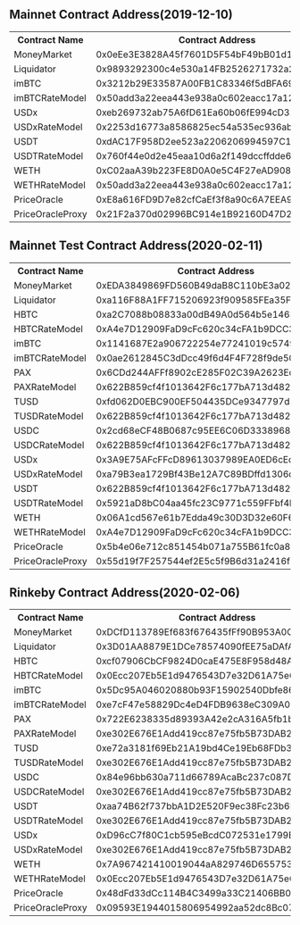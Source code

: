 ## Mainnet Contract Address(2019-12-10)

<table>
	<tr>
   		<th>Contract Name</th>
    	<th>Contract Address</th>
	</tr>
	<tr>
		<td> MoneyMarket </td>
		<td> 0x0eEe3E3828A45f7601D5F54bF49bB01d1A9dF5ea </td>
	</tr>
	<tr>
		<td> Liquidator </td>
		<td> 0x9893292300c4e530a14FB2526271732a2a9b3f05 </td>
	</tr>
    <tr>
		<td> imBTC </td>
		<td> 0x3212b29E33587A00FB1C83346f5dBFA69A458923 </td>
	</tr>
	<tr>
		<td> imBTCRateModel </td>
		<td> 0x50add3a22eea443e938a0c602eacc17a12ce6483 </td>
	</tr>
	<tr>
		<td> USDx </td>
		<td> 0xeb269732ab75A6fD61Ea60b06fE994cD32a83549 </td>
	</tr>
	<tr>
		<td> USDxRateModel </td>
		<td> 0x2253d16773a8586825ec54a535ec936ab53e0c51 </td>
	</tr>
	<tr>
		<td> USDT </td>
		<td> 0xdAC17F958D2ee523a2206206994597C13D831ec7 </td>
	</tr>
	<tr>
		<td> USDTRateModel </td>
		<td> 0x760f44e0d2e45eaa10d6a2f149dccffdde664ef9 </td>
	</tr>
	<tr>
		<td> WETH </td>
		<td> 0xC02aaA39b223FE8D0A0e5C4F27eAD9083C756Cc2 </td>
	</tr>
	<tr>
		<td> WETHRateModel </td>
		<td> 0x50add3a22eea443e938a0c602eacc17a12ce6483 </td>
	</tr>
	<tr>
		<td> PriceOracle </td>
		<td> 0xE8a616FD9D7e82cfCaEf3f8a90c6A7EEA97E0856 </td>
	</tr>
	<tr>
		<td> PriceOracleProxy </td>
		<td> 0x21F2a370d02996BC914e1B92160D47D279d9F15a </td>
	</tr>
</table>


## Mainnet Test Contract Address(2020-02-11)

<table>
	<tr>
   		<th>Contract Name</th>
    	<th>Contract Address</th>
	</tr>
	<tr>
		<td> MoneyMarket </td>
		<td> 0xEDA3849869FD560B49daB8C110bE3a020F46c79E </td>
	</tr>
	<tr>
		<td> Liquidator </td>
		<td> 0xa116F88A1FF715206923f909585FEa35F52d540a </td>
	</tr>
	<tr>
		<td> HBTC </td>
		<td> 0xa2C7088b08833a00dB49A0d564b5e1463A4B49cB </td>
	</tr>
	<tr>
		<td> HBTCRateModel </td>
		<td> 0xA4e7D12909FaD9cFc620c34cFA1b9DCC31f3BF43 </td>
	</tr>
    <tr>
		<td> imBTC </td>
		<td> 0x1141687E2a906722254e77241019c57496c0e83e </td>
	</tr>
	<tr>
		<td> imBTCRateModel </td>
		<td> 0x0ae2612845C3dDcc49f6d4F4F728f9de503AAbBf </td>
	</tr>
	<tr>
		<td> PAX </td>
		<td> 0x6CDd244AFFf8902cE285F02C39A2623Ecb461454 </td>
	</tr>
	<tr>
		<td> PAXRateModel </td>
		<td> 0x622B859cf4f1013642F6c177bA713d482fF5b483 </td>
	</tr>
	<tr>
		<td> TUSD </td>
		<td> 0xfd062D0EBC900EF504435DCe9347797d3b5e12Aa </td>
	</tr>
	<tr>
		<td> TUSDRateModel </td>
		<td> 0x622B859cf4f1013642F6c177bA713d482fF5b483 </td>
	</tr>
	<tr>
		<td> USDC </td>
		<td> 0x2cd68eCF48B0687c95EE6C06D33389688C3cbb8e </td>
	</tr>
	<tr>
		<td> USDCRateModel </td>
		<td> 0x622B859cf4f1013642F6c177bA713d482fF5b483 </td>
	</tr>
	<tr>
		<td> USDx </td>
		<td> 0x3A9E75AFcFFcD89613037989EA0ED6cEc44a4353 </td>
	</tr>
	<tr>
		<td> USDxRateModel </td>
		<td> 0xa79B3ea1729Bf43Be12A7C89BDffd1306dBFe647 </td>
	</tr>
	<tr>
		<td> USDT </td>
		<td> 0x622B859cf4f1013642F6c177bA713d482fF5b483 </td>
	</tr>
	<tr>
		<td> USDTRateModel </td>
		<td> 0x5921aD8bC04aa45fc23C9771c559FFbf4D2AfD2f </td>
	</tr>
	<tr>
		<td> WETH </td>
		<td> 0x06A1cd567e61b7Edda49c30D3D32e60F607fD646 </td>
	</tr>
	<tr>
		<td> WETHRateModel </td>
		<td> 0xA4e7D12909FaD9cFc620c34cFA1b9DCC31f3BF43 </td>
	</tr>
	<tr>
		<td> PriceOracle </td>
		<td> 0x5b4e06e712c851454b071a755B61fc0a86A8680E </td>
	</tr>
	<tr>
		<td> PriceOracleProxy </td>
		<td> 0x55d19f7F257544ef2E5c5f9B6d31a2416f8d5146 </td>
	</tr>
</table>



## Rinkeby Contract Address(2020-02-06)

<table>
	<tr>
   		<th>Contract Name</th>
    	<th>Contract Address</th>
	</tr>
	<tr>
		<td> MoneyMarket </td>
		<td> 0xDCfD113789Ef683f676435fFf90B953A0Cc76044 </td>
	</tr>
	<tr>
		<td> Liquidator </td>
		<td> 0x3D01AA8879E1DCe78574090fEE75aDAfAB690a23 </td>
	</tr>
	<tr>
		<td> HBTC </td>
		<td> 0xcf07906CbCF9824D0caE475E8F958d48AcF1014C </td>
	</tr>
	<tr>
		<td> HBTCRateModel </td>
		<td> 0x0Ecc207Eb5E1d9476543D7e32D61A75e6bf767d3 </td>
	</tr>
	<tr>
		<td> imBTC </td>
		<td> 0x5Dc95A046020880b93F15902540Dbfe86489FddA </td>
	</tr>
	<tr>
		<td> imBTCRateModel </td>
		<td> 0xe7cF47e58829Dc4eD4FDB9638eC309A00a96D13a </td>
	</tr>
	<tr>
		<td> PAX </td>
		<td> 0x722E6238335d89393A42e2cA316A5fb1b8B2EB55 </td>
	</tr>
	<tr>
		<td> PAXRateModel </td>
		<td> 0xe302E676E1Add419cc87e75fb5B73DAB24Ad1534 </td>
	</tr>
	<tr>
		<td> TUSD </td>
		<td> 0xe72a3181f69Eb21A19bd4Ce19Eb68FDb333d74c6 </td>
	</tr>
	<tr>
		<td> TUSDRateModel </td>
		<td> 0xe302E676E1Add419cc87e75fb5B73DAB24Ad1534 </td>
	</tr>
	<tr>
		<td> USDC </td>
		<td> 0x84e96bb630a711d66789AcaBc237c087D8B371D3 </td>
	</tr>
	<tr>
		<td> USDCRateModel </td>
		<td> 0xe302E676E1Add419cc87e75fb5B73DAB24Ad1534 </td>
	</tr>
	<tr>
		<td> USDT </td>
		<td> 0xaa74B62f737bbA1D2E520F9ec38Fc23b6E6817df </td>
	</tr>
	<tr>
		<td> USDTRateModel </td>
		<td> 0xe302E676E1Add419cc87e75fb5B73DAB24Ad1534 </td>
	</tr>
	<tr>
		<td> USDx </td>
		<td> 0xD96cC7f80C1cb595eBcdC072531e1799B3a2436E </td>
	</tr>
	<tr>
		<td> USDxRateModel </td>
		<td> 0xe302E676E1Add419cc87e75fb5B73DAB24Ad1534 </td>
	</tr>
	<tr>
		<td> WETH </td>
		<td> 0x7A967421410019044aA829746D65575325082e99 </td>
	</tr>
	<tr>
		<td> WETHRateModel </td>
		<td> 0x0Ecc207Eb5E1d9476543D7e32D61A75e6bf767d3 </td>
	</tr>
	<tr>
		<td> PriceOracle </td>
		<td> 0x48dFd33dCc114B4C3499a33C21406BB05a1A30a6 </td>
	</tr>
	<tr>
		<td> PriceOracleProxy </td>
		<td> 0x09593E1944015806954992aa52dc8Bc0786e3821 </td>
	</tr>
</table>

